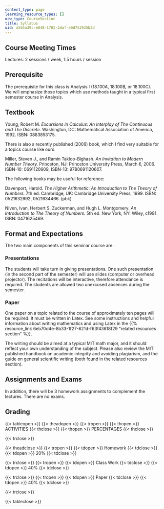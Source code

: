 ```yaml
---
content_type: page
learning_resource_types: []
ocw_type: CourseSection
title: Syllabus
uid: a565a39c-e848-1702-2daf-e0d752935b2d
---
```


Course Meeting Times
--------------------

Lectures: 2 sessions / week, 1.5 hours / session

Prerequisite
------------

The prerequisite for this class is Analysis I (18.100A, 18.100B, or 18.100C). We will emphasize those topics which use methods taught in a typical first semester course in Analysis.

Textbook
--------

Young, Robert M. _Excursions In Calculus: An Interplay of The Continuous and The Discrete._ Washington, DC: Mathematical Association of America, 1992. ISBN: 0883853175.

There is also a recently published (2006) book, which I find very suitable for a topics course like ours:

Miller, Steven J., and Ramin Takloo-Bighash. _An Invitation to Modern Number Theory._ Princeton, NJ: Princeton University Press, March 6, 2006. ISBN-10: 0691120609, ISBN-13: 9780691120607.

The following books may be useful for reference:

Davenport, Harold. _The Higher Arithmetic_: _An Introduction to The Theory of Numbers._ 7th ed. Cambridge, UK: Cambridge University Press, 1999. ISBN: 0521632692, 0521634466. (pbk)

Niven, Ivan, Herbert S. Zuckerman, and Hugh L. Montgomery. _An Introduction to The Theory of Numbers_. 5th ed. New York, NY: Wiley, c1991. ISBN: 0471625469.

Format and Expectations
-----------------------

The two main components of this seminar course are:

### Presentations

The students will take turn in giving presentations. One such presentation (in the second part of the semester) will use slides (computer or overhead projector). The recitations will be interactive, therefore attendance is required. The students are allowed two unexcused absences during the semester.

### Paper

One paper on a topic related to the course of approximately ten pages will be required. It must be written in Latex. See some instructions and helpful information about writing mathematics and using Latex in the {{% resource_link 6eb70d4e-8b33-1f27-621d-f63f43618f29 "related resources section" %}}.

The writing should be aimed at a typical MIT math major, and it should reflect your own understanding of the subject. Please also review the MIT published handbook on academic integrity and avoiding plagiarism, and the guide on general scientific writing (both found in the related resources section).

Assignments and Exams
---------------------

In addition, there will be 3 homework assignments to complement the lectures. There are no exams.

Grading
-------

{{< tableopen >}}
{{< theadopen >}}
{{< tropen >}}
{{< thopen >}}
ACTIVITIES
{{< thclose >}}
{{< thopen >}}
PERCENTAGES
{{< thclose >}}

{{< trclose >}}

{{< theadclose >}}
{{< tropen >}}
{{< tdopen >}}
Homework
{{< tdclose >}}
{{< tdopen >}}
20%
{{< tdclose >}}

{{< trclose >}}
{{< tropen >}}
{{< tdopen >}}
Class Work
{{< tdclose >}}
{{< tdopen >}}
40%
{{< tdclose >}}

{{< trclose >}}
{{< tropen >}}
{{< tdopen >}}
Paper
{{< tdclose >}}
{{< tdopen >}}
40%
{{< tdclose >}}

{{< trclose >}}

{{< tableclose >}}